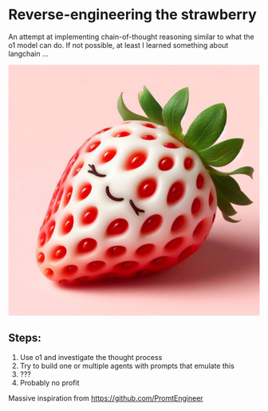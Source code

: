 # Reverse-engineering the strawberry
An attempt at implementing chain-of-thought reasoning similar to what the o1 model can do. If not possible, at least I learned something about langchain ...

![alt_text](strbrry.jpeg "Strawberry in reverse")

## Steps:
1. Use o1 and investigate the thought process
2. Try to build one or multiple agents with prompts that emulate this
3. ???
4. Probably no profit

Massive inspiration from https://github.com/PromtEngineer
